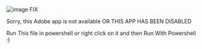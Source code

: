 ![image](https://github.com/Anismansuri03/Adobefixer/assets/93369399/97d626ba-b239-4d20-b5f2-072513eb62fb)
FIX 

Sorry, this Adobe app is not available
OR
THIS APP HAS BEEN DISABLED

Run This file in powershell or right click on it and then Run With Powershell 
:)
